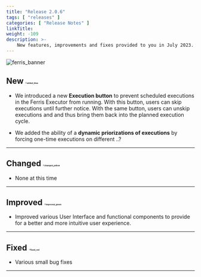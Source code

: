```yaml
---
title: "Release 2.0.6"
tags: [ "releases" ]
categories: [ "Release Notes" ]
linkTitle:
weight: -109
description: >-
    New features, improvements and fixes provided to you in July 2023.
---
```


![ferris_banner](/images/ferris_banner.png)

## New <img src="/images/added_blue.png" alt="added_blue" style="zoom:25%;" />

- We introduced a new **Execution button** to prevent scheduled executions in the Ferris Executor from running. With
  this button, users can skip executions until further notice. With the same button, users can unskip executions and and
  thus bring them back into the planned execution cycle.

- We added the ability of a **dynamic priorizations of executions** by forcing one-time executions on different ..?

---

## Changed <img src="/images/changed_yellow.png" alt="changed_yellow" style="zoom:25%;" />

- None at this time

---

## Improved <img src="/images/improved_green.png" alt="improved_green" style="zoom:25%;" />

- Improved various User Interface and functional components to provide for a better and more intuitive user experience.

---

## Fixed <img src="/images/fixed_red.png" alt="fixed_red" style="zoom:25%;" />

- Various small bug fixes

---

